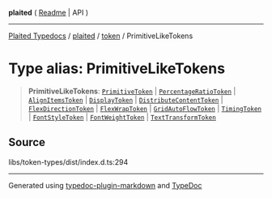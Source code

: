 **plaited** ( [Readme](../../README.md) \| API )

***

[Plaited Typedocs](../../../modules.md) / [plaited](../../modules.md) / [token](../README.md) / PrimitiveLikeTokens

# Type alias: PrimitiveLikeTokens

> **PrimitiveLikeTokens**: [`PrimitiveToken`](PrimitiveToken.md) \| [`PercentageRatioToken`](PercentageRatioToken.md) \| [`AlignItemsToken`](AlignItemsToken.md) \| [`DisplayToken`](DisplayToken.md) \| [`DistributeContentToken`](DistributeContentToken.md) \| [`FlexDirectionToken`](FlexDirectionToken.md) \| [`FlexWrapToken`](FlexWrapToken.md) \| [`GridAutoFlowToken`](GridAutoFlowToken.md) \| [`TimingToken`](TimingToken.md) \| [`FontStyleToken`](FontStyleToken.md) \| [`FontWeightToken`](FontWeightToken.md) \| [`TextTransformToken`](TextTransformToken.md)

## Source

libs/token-types/dist/index.d.ts:294

***

Generated using [typedoc-plugin-markdown](https://www.npmjs.com/package/typedoc-plugin-markdown) and [TypeDoc](https://typedoc.org/)
